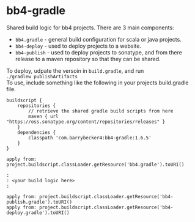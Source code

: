 # bb4-gradle

Shared build logic for bb4 projects. There are 3 main components:
 - `bb4.gradle` - general build configuration for scala or java projects.
 - `bb4-deploy` - used to deploy projects to a website.
 - `bb4-publish` - used to deploy projects to sonatype, and from there release to a maven repository so that they can be shared.

To deploy, udpate the versoin in `build.gradle`, and run <br>
`./gradlew publishArtifacts`<br>
To use, include something like the following in your projects build.gradle file.

```
buildscript {
    repositories {
        // retrieve the shared gradle build scripts from here
        maven { url "https://oss.sonatype.org/content/repositories/releases" }
    }
    dependencies {
        classpath 'com.barrybecker4:bb4-gradle:1.6.5'
    }
}

apply from: project.buildscript.classLoader.getResource('bb4.gradle').toURI()

:
: <your build logic here>
:

apply from: project.buildscript.classLoader.getResource('bb4-publish.gradle').toURI()
apply from: project.buildscript.classLoader.getResource('bb4-deploy.gradle').toURI()
```
